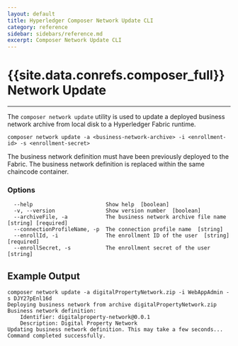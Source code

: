 ```yaml
---
layout: default
title: Hyperledger Composer Network Update CLI
category: reference
sidebar: sidebars/reference.md
excerpt: Composer Network Update CLI
---
```


# {{site.data.conrefs.composer_full}} Network Update

---

The `composer network update` utility is used to update a deployed business network archive from local disk to a Hyperledger Fabric runtime.

```
composer network update -a <business-network-archive> -i <enrollment-id> -s <enrollment-secret>
```

The business network definition must have been previously deployed to the Fabric. The business network definition
is replaced within the same chaincode container.

### Options
```
  --help                       Show help  [boolean]
  -v, --version                Show version number  [boolean]
  --archiveFile, -a            The business network archive file name  [string] [required]
  --connectionProfileName, -p  The connection profile name  [string]
  --enrollId, -i               The enrollment ID of the user  [string] [required]
  --enrollSecret, -s           The enrollment secret of the user  [string]
  ```

## Example Output

```
composer network update -a digitalPropertyNetwork.zip -i WebAppAdmin -s DJY27pEnl16d
Deploying business network from archive digitalPropertyNetwork.zip
Business network definition:
	Identifier: digitalproperty-network@0.0.1
	Description: Digital Property Network
Updating business network definition. This may take a few seconds...
Command completed successfully.
```
